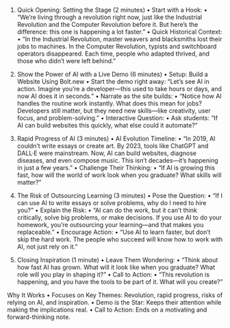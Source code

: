 
1. Quick Opening: Setting the Stage (2 minutes)
	•	Start with a Hook:
	•	“We’re living through a revolution right now, just like the Industrial Revolution and the Computer Revolution before it. But here’s the difference: this one is happening a lot faster.”
	•	Quick Historical Context:
	•	“In the Industrial Revolution, master weavers and blacksmiths lost their jobs to machines. In the Computer Revolution, typists and switchboard operators disappeared. Each time, people who adapted thrived, and those who didn’t were left behind.”

2. Show the Power of AI with a Live Demo (6 minutes)
	•	Setup: Build a Website Using Bolt.new
	•	Start the demo right away: “Let’s see AI in action. Imagine you’re a developer—this used to take hours or days, and now AI does it in seconds.”
	•	Narrate as the site builds:
	•	“Notice how AI handles the routine work instantly. What does this mean for jobs? Developers still matter, but they need new skills—like creativity, user focus, and problem-solving.”
	•	Interactive Question:
	•	Ask students: “If AI can build websites this quickly, what else could it automate?”

3. Rapid Progress of AI (3 minutes)
	•	AI Evolution Timeline:
	•	“In 2019, AI couldn’t write essays or create art. By 2023, tools like ChatGPT and DALL·E were mainstream. Now, AI can build websites, diagnose diseases, and even compose music. This isn’t decades—it’s happening in just a few years.”
	•	Challenge Their Thinking:
	•	“If AI is growing this fast, how will the world of work look when you graduate? What skills will matter?”

4. The Risk of Outsourcing Learning (3 minutes)
	•	Pose the Question:
	•	“If I can use AI to write essays or solve problems, why do I need to hire you?”
	•	Explain the Risk:
	•	“AI can do the work, but it can’t think critically, solve big problems, or make decisions. If you use AI to do your homework, you’re outsourcing your learning—and that makes you replaceable.”
	•	Encourage Action:
	•	“Use AI to learn faster, but don’t skip the hard work. The people who succeed will know how to work with AI, not just rely on it.”

5. Closing Inspiration (1 minute)
	•	Leave Them Wondering:
	•	“Think about how fast AI has grown. What will it look like when you graduate? What role will you play in shaping it?”
	•	Call to Action:
	•	“This revolution is happening, and you have the tools to be part of it. What will you create?”

Why It Works
	•	Focuses on Key Themes: Revolution, rapid progress, risks of relying on AI, and inspiration.
	•	Demo is the Star: Keeps their attention while making the implications real.
	•	Call to Action: Ends on a motivating and forward-thinking note.

